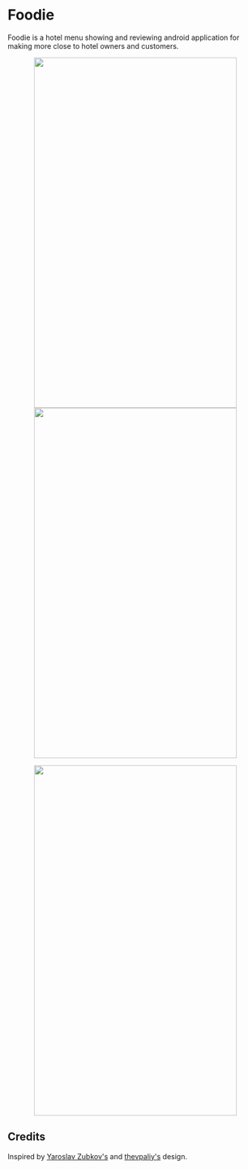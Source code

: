 # Foodie

Foodie is a hotel menu showing and reviewing android application for making more close to hotel owners and customers.

<p align="center">
<img src="https://user-images.githubusercontent.com/26267268/42263204-eec1a8f8-7f8a-11e8-864e-d7b8b26bbf8a.gif" width="400" height="690">   <img src="https://user-images.githubusercontent.com/26267268/42263461-b4c6ca24-7f8b-11e8-8aac-bf0d5674e594.gif" width="400" height="690">
 </p>

<p align="center">
<img src="https://user-images.githubusercontent.com/26267268/42263661-4fc1a22e-7f8c-11e8-96a4-f160eaef2d75.gif" width="400" height="690">
</p>


## Credits

Inspired by [Yaroslav Zubkov's](https://www.uplabs.com/posts/7-2-log-in-sign-up) and [thevpaliy's](https://github.com/thevpaliy/LoginConcept) design.

